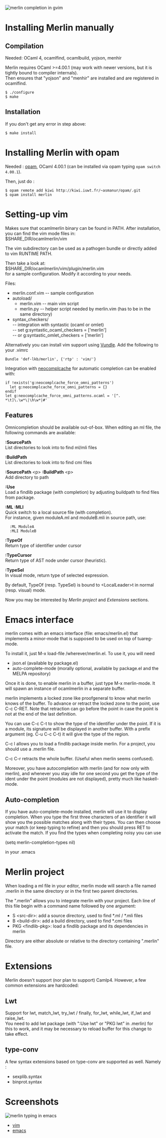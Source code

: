 ![merlin completion in gvim](http://88.191.77.33/~rks/merlin-complete.png)

Installing Merlin manually
==========================

Compilation
-----------

Needed: OCaml 4, ocamlfind, ocamlbuild, yojson, menhir

Merlin requires OCaml >=4.00.1 (may work with newer versions, but it is tightly
bound to compiler internals).  
Then ensures that "yojson" and "menhir" are installed and are registered in
ocamlfind.

    $ ./configure
    $ make


Installation
------------

If you don't get any error in step above:

    $ make install 

Installing Merlin with opam
===========================

Needed : [opam](http://opam.ocamlpro.com/doc/Advanced_Install.html),
OCaml 4.00.1 (can be installed via opam typing `opam switch 4.00.1`).

Then, just do :

    $ opam remote add kiwi http://kiwi.iuwt.fr/~asmanur/opam/.git
    $ opam install merlin

Setting-up vim
==============

Makes sure that ocamlmerlin binary can be found in PATH.
After installation, you can find the vim mode files in:  
  $SHARE\_DIR/ocamlmerlin/vim

The vim subdirectory can be used as a pathogen bundle or directly added to vim
RUNTIME PATH.

Then take a look at:  
  $SHARE\_DIR/ocamlmerlin/vim/plugin/merlin.vim  
for a sample configuration. Modify it according to your needs.

Files:
- merlin.conf.vim -- sample configuration
- autoload/
  - merlin.vim   -- main vim script
  - merlin.py    -- helper script needed by merlin.vim
                    (has to be in the same directory)
- syntax\_checkers/  
                    -- integration with syntastic (ocaml or omlet)  
                    -- set g:syntastic_ocaml_checkers = ['merlin']  
                    --  or g:syntastic_omlet_checkers = ['merlin']

Alternatively you can install vim support using [Vundle](https://github.com/gmarik/vundle).
Add the following to your .vimrc

    Bundle 'def-lkb/merlin', {'rtp' : 'vim/'}

Integration with [neocomplcache](https://github.com/Shougo/neocomplcache) 
for automatic completion can be enabled with:

    if !exists('g:neocomplcache_force_omni_patterns')
      let g:neocomplcache_force_omni_patterns = {}
    endif
    let g:neocomplcache_force_omni_patterns.ocaml = '[^. *\t]\.\w*\|\h\w*|#'

Features
--------

Omnicompletion should be available out-of-box.
When editing an ml file, the following commands are available:

**:SourcePath**  
  List directories to look into to find ml/mli files
  
**:BuildPath**  
  List directories to look into to find cmi files

**:SourcePath** \<p\> **:BuildPath** \<p\>  
  Add directory to path

**:Use**  
  Load a findlib package (with completion) by adjusting buildpath to find
  files from package.

**:ML** **:MLI**  
  Quick switch to a local source file (with completion).  
  For instance, given moduleA.ml and moduleB.mli in source path, use:  

      :ML ModuleA  
      :MLI ModuleB

**:TypeOf**  
  Return type of identifier under cursor

**:TypeCursor**  
  Return type of AST node under cursor (heuristic).

**:TypeSel**  
  In visual mode, return type of selected expression.

By default, TypeOf (resp. TypeSel) is bound to \<LocalLeader\>t in normal
(resp. visual) mode.

Now you may be interested by *Merlin project* and *Extensions* sections.

Emacs interface
===============

merlin comes with an emacs interface (file: emacs/merlin.el) that implements a
minor-mode that is supposed to be used on top of tuareg-mode.

To install it, just M-x load-file /wherever/merlin.el. To use it, you will need

- json.el (available by package.el)  
- auto-complete-mode (morally optional, available by package.el and the MELPA repository)

Once it is done, to enable merlin in a buffer, just type M-x merlin-mode. It
will spawn an instance of ocamlmerlin in a separate buffer.

merlin implements a locked zone like proofgeneral to know what merlin knows of
the buffer. To advance or retract the locked zone to the point, use C-c C-RET.
Note that retraction can go before the point in case the point is not at the
end of the last definition.

You can use C-c C-t to show the type of the identifier under the point. If it
is a module, its signature will be displayed in another buffer.  With a prefix
argument (eg. C-u C-c C-t) it will give the type of the region.

C-c l allows you to load a findlib package inside merlin. For a project, you
should use a .merlin file.

C-c C-r retracts the whole buffer. (Useful when merlin seems confused).

Moreover, you have autocompletion with merlin (and for now only with merlin),
and whenever you stay idle for one second you get the type of the ident under
the point (modules are not displayed), pretty much like haskell-mode.

Auto-completion
---------------

If you have auto-complete-mode installed, merlin will use it to display
completion. When you type the first three characters of an identifier it will
show you the possible matches along with their types. You can then choose your
match (or keep typing to refine) and then you should press RET to activate the match.
If you find the types when completing noisy you can use

(setq merlin-completion-types nil)

in your .emacs


Merlin project
==============

When loading a ml file in your editor, merlin mode will search a file named
.merlin in the same directory or in the first two parent directories.

The ".merlin" allows you to integrate merlin with your project.
Each line of this file begin with a command name followed by one argument:
- S \<src-dir\>: add a source directory, used to find \*.ml / \*.mli files
- B \<build-dir\>: add a build directory, used to find \*.cmi files
- PKG \<findlib-pkg\>: load a findlib package and its dependencies in merlin

Directory are either absolute or relative to the directory containing ".merlin"
file.

Extensions
==========

Merlin doesn't support (nor plan to support) Camlp4. However, a few common
extensions are hardcoded:

Lwt
---

Support for lwt, match\_lwt, try\_lwt / finally, for\_lwt, while\_lwt,
if\_lwt and raise\_lwt.  
You need to add lwt package (with ":Use lwt" or "PKG lwt" in .merlin) for
this to work, and it may be necessary to reload buffer for this change to
take effect.

type-conv
---------

A few syntax extensions based on type-conv are supported as well.
Namely :
- sexplib.syntax
- binprot.syntax

Screenshots
===========

![merlin typing in emacs](http://kiwi.iuwt.fr/~asmanur/compl.png)

- [vim](http://88.191.77.33/~rks/merlin/)
- [emacs](http://kiwi.iuwt.fr/~asmanur/blog/merlin/)
